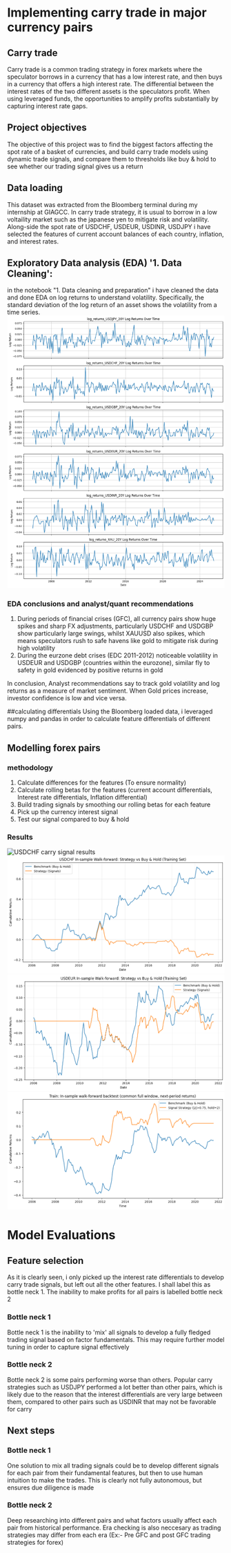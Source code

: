 # Implementing carry trade in major currency pairs
## Carry trade
Carry trade is a common trading strategy in forex markets where the speculator borrows in a currency that has a low interest rate, and then buys in a currency that offers a high interest rate. The differential between the interest rates of the two different assets is the speculators profit. When using leveraged funds, the opportunities to amplify profits substantially by capturing interest rate gaps.

## Project objectives
The objective of this project was to find the biggest factors affecting the spot rate of a basket of currencies, and build carry trade models using dynamic trade signals, and compare them to thresholds like buy & hold to see whether our trading signal gives us a return

## Data loading 
This dataset was extracted from the Bloomberg terminal during my internship at GIAGCC. In carry trade strategy, it is usual to borrow in a low voltaility market such as the japanese yen to mitigate risk and volatility. Along-side the spot rate of USDCHF, USDEUR, USDINR, USDJPY i have selected the features of current account balances of each country, inflation, and interest rates. 

## Exploratory Data analysis (EDA) '1. Data Cleaning':
in the notebook "1. Data cleaning and preparation" i have cleaned the data and done EDA on log returns to understand volatility. Specifically, the standard deviation of the log return of an asset shows the volatility from a time series. 
![Log returns of a basket of currency pairs](visualizations/log_returns.png)
### EDA conclusions and analyst/quant recommendations
1. During periods of financial crises (GFC), all currency pairs show huge spikes and sharp FX adjustments, particularly USDCHF and USDGBP show particularly large swings, whilst XAUUSD also spikes, which means speculators rush to safe havens like gold to mitigate risk during high volatility
2. During the eurzone debt crises (EDC 2011-2012) noticeable volatility in USDEUR and USDGBP (countries within the eurozone), similar fly to safety in gold evidenced by positive returns in gold

In conclusion, Analyst recommendations say to track gold volatility and log returns as a measure of market sentiment. When Gold prices increase, investor confidence is low and vice versa. 

##calculating differentials
Using the Bloomberg loaded data, i leveraged numpy and pandas in order to calculate feature differentials of different pairs. 

## Modelling forex pairs
### methodology
1. Calculate differences for the features (To ensure normality)
2.  Calculate rolling betas for the features (current account differentials, Interest rate differentials, Inflation differential)
3. Build trading signals by smoothing our rolling betas for each feature
4. Pick up the currency interest signal
5. Test our signal compared to buy & hold

### Results
![USDCHF carry signal results](visualizations/USDCHF_trading_signal.png)
![USDINR trading signal](visualizations/USDINR_trading_signaloutput.png)
![USDEUR trading signal](visualizations/USDEUR_trading_signal.png)
![USDJPY trading signal](visualizations/USDJPY_trading_signaloutput.png)

# Model Evaluations
## Feature selection
As it is clearly seen, i only picked up the interest rate differentials to develop carry trade signals, but left out all the other features. I shall label this as bottle neck 1. The inability to make profits for all pairs is labelled bottle neck 2
### Bottle neck 1
Bottle neck 1 is the inability to 'mix' all signals to develop a fully fledged trading signal based on factor fundamentals. This may require further model tuning in order to capture signal effectively

### Bottle neck 2
Bottle neck 2 is some pairs performing worse than others. Popular carry strategies such as USDJPY performed a lot better than other pairs, which is likely due to the reason that the interest differentials are very large between them, compared to other pairs such as USDINR that may not be favorable for carry

## Next steps
### Bottle neck 1
One solution to mix all trading signals could be to develop different signals for each pair from their fundamental features, but then to use human intuition to make the trades. This is clearly not fully autonomous, but ensures due diligence is made
### Bottle neck 2
Deep researching into different pairs and what factors usually affect each pair from historical performance. Era checking is also neccesary as trading strategies may differ from each era (Ex:- Pre GFC and post GFC trading strategies for forex)






